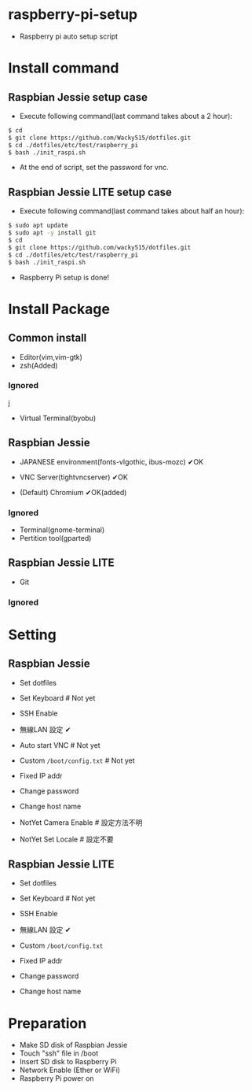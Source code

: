 # raspberry-pi-setup

- Raspberry pi auto setup script

# Install command

## Raspbian Jessie setup case

- Execute following command(last command takes about a 2 hour):

```sh
$ cd
$ git clone https://github.com/Wacky515/dotfiles.git
$ cd ./dotfiles/etc/test/raspberry_pi
$ bash ./init_raspi.sh
```

- At the end of script, set the password for vnc.

## Raspbian Jessie LITE setup case

- Execute following command(last command takes about half an hour):

```sh
$ sudo apt update
$ sudo apt -y install git
$ cd
$ git clone https://github.com/wacky515/dotfiles.git
$ cd ./dotfiles/etc/test/raspberry_pi
$ bash ./init_raspi.sh
```

- Raspberry Pi setup is done!

# Install Package

## Common install

- Editor(vim,vim-gtk)
- zsh(Added)

### Ignored
j
- Virtual Terminal(byobu)

## Raspbian Jessie

- JAPANESE environment(fonts-vlgothic, ibus-mozc) ✔OK
- VNC Server(tightvncserver) ✔OK

- (Default) Chromium ✔OK(added)

### Ignored

- Terminal(gnome-terminal)
- Pertition tool(gparted)

## Raspbian Jessie LITE

- Git

### Ignored

# Setting

## Raspbian Jessie

- Set dotfiles
- Set Keyboard # Not yet
- SSH Enable

- 無線LAN 設定 ✔
- Auto start VNC # Not yet

- Custom `/boot/config.txt` # Not yet

- Fixed IP addr
- Change password
- Change host name

- NotYet Camera Enable # 設定方法不明
- NotYet Set Locale # 設定不要

## Raspbian Jessie LITE

- Set dotfiles
- Set Keyboard # Not yet
- SSH Enable

- 無線LAN 設定 ✔

- Custom `/boot/config.txt`

- Fixed IP addr
- Change password
- Change host name

# Preparation

- Make SD disk of Raspbian Jessie
- Touch "ssh" file in /boot
- Insert SD disk to Raspberry Pi
- Network Enable (Ether or WiFi)
- Raspberry Pi power on
